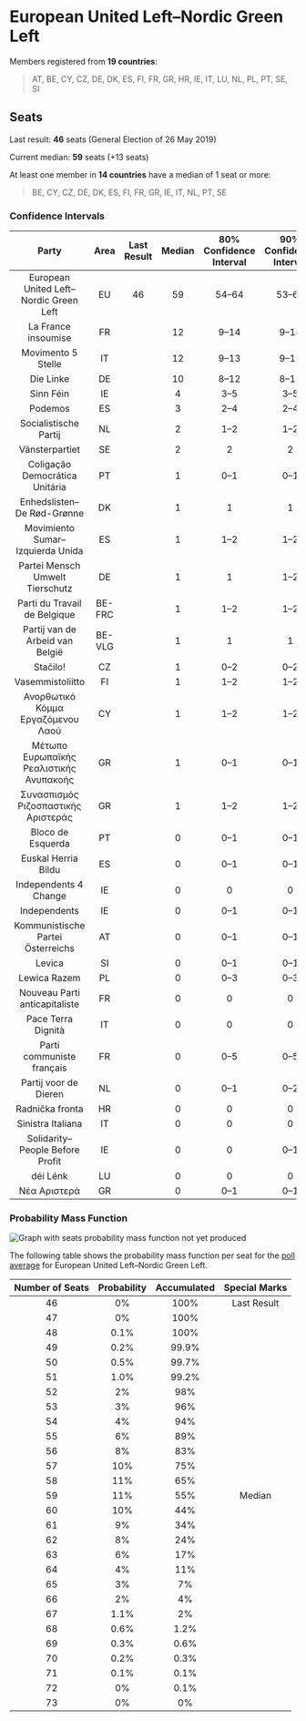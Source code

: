 # European United Left–Nordic Green Left

Members registered from **19 countries**:

> AT, BE, CY, CZ, DE, DK, ES, FI, FR, GR, HR, IE, IT, LU, NL, PL, PT, SE, SI

## Seats

Last result: **46** seats (General Election of 26 May 2019)

Current median: **59** seats (+13 seats)

At least one member in **14 countries** have a median of 1 seat or more:

> BE, CY, CZ, DE, DK, ES, FI, FR, GR, IE, IT, NL, PT, SE

### Confidence Intervals

| Party | Area | Last Result | Median | 80% Confidence Interval | 90% Confidence Interval | 95% Confidence Interval | 99% Confidence Interval |
|:-----:|:----:|:-----------:|:------:|:-----------------------:|:-----------------------:|:-----------------------:|:-----------------------:|
| European United Left–Nordic Green Left | EU | 46 | 59 | 54–64 | 53–65 | 52–66 | 50–69 |
| La France insoumise | FR | | 12 | 9–14 | 9–14 | 9–15 | 8–15 |
| Movimento 5 Stelle | IT | | 12 | 9–13 | 9–13 | 9–14 | 8–15 |
| Die Linke | DE | | 10 | 8–12 | 8–12 | 8–13 | 7–14 |
| Sinn Féin | IE | | 4 | 3–5 | 3–5 | 3–5 | 3–6 |
| Podemos | ES | | 3 | 2–4 | 2–4 | 2–4 | 1–4 |
| Socialistische Partij | NL | | 2 | 1–2 | 1–2 | 1–2 | 0–2 |
| Vänsterpartiet | SE | | 2 | 2 | 2 | 1–2 | 1–2 |
| Coligação Democrática Unitária | PT | | 1 | 0–1 | 0–1 | 0–1 | 0–1 |
| Enhedslisten–De Rød-Grønne | DK | | 1 | 1 | 1 | 1 | 1–2 |
| Movimiento Sumar–Izquierda Unida | ES | | 1 | 1–2 | 1–2 | 0–2 | 0–3 |
| Partei Mensch Umwelt Tierschutz | DE | | 1 | 1 | 1–2 | 1–2 | 0–2 |
| Parti du Travail de Belgique | BE-FRC | | 1 | 1–2 | 1–2 | 1–2 | 1–2 |
| Partij van de Arbeid van België | BE-VLG | | 1 | 1 | 1 | 1 | 1 |
| Stačilo! | CZ | | 1 | 0–2 | 0–2 | 0–2 | 0–2 |
| Vasemmistoliitto | FI | | 1 | 1–2 | 1–2 | 1–2 | 1–2 |
| Ανορθωτικό Κόμμα Εργαζόμενου Λαού | CY | | 1 | 1–2 | 1–2 | 1–2 | 1–2 |
| Μέτωπο Ευρωπαϊκής Ρεαλιστικής Ανυπακοής | GR | | 1 | 0–1 | 0–1 | 0–1 | 0–1 |
| Συνασπισμός Ριζοσπαστικής Αριστεράς | GR | | 1 | 1–2 | 1–2 | 0–2 | 0–2 |
| Bloco de Esquerda | PT | | 0 | 0–1 | 0–1 | 0–1 | 0–1 |
| Euskal Herria Bildu | ES | | 0 | 0–1 | 0–1 | 0–1 | 0–1 |
| Independents 4 Change | IE | | 0 | 0 | 0 | 0 | 0–1 |
| Independents | IE | | 0 | 0–1 | 0–1 | 0–1 | 0–1 |
| Kommunistische Partei Österreichs | AT | | 0 | 0–1 | 0–1 | 0–1 | 0–1 |
| Levica | SI | | 0 | 0–1 | 0–1 | 0–1 | 0–1 |
| Lewica Razem | PL | | 0 | 0–3 | 0–3 | 0–4 | 0–5 |
| Nouveau Parti anticapitaliste | FR | | 0 | 0 | 0 | 0 | 0 |
| Pace Terra Dignità | IT | | 0 | 0 | 0 | 0 | 0 |
| Parti communiste français | FR | | 0 | 0–5 | 0–5 | 0–6 | 0–6 |
| Partij voor de Dieren | NL | | 0 | 0–1 | 0–2 | 0–2 | 0–2 |
| Radnička fronta | HR | | 0 | 0 | 0 | 0 | 0 |
| Sinistra Italiana | IT | | 0 | 0 | 0 | 0 | 0–4 |
| Solidarity–People Before Profit | IE | | 0 | 0 | 0–1 | 0–1 | 0–1 |
| déi Lénk | LU | | 0 | 0 | 0 | 0 | 0 |
| Νέα Αριστερά | GR | | 0 | 0–1 | 0–1 | 0–1 | 0–1 |

### Probability Mass Function

![Graph with seats probability mass function not yet produced](average-2025-07-31-seats-pmf-europeanunitedleft–nordicgreenleft.png "Seats Probability Mass Function")

The following table shows the probability mass function per seat for the [poll average](average-2025-07-31.html) for European United Left–Nordic Green Left.

| Number of Seats | Probability | Accumulated | Special Marks |
|:---------------:|:-----------:|:-----------:|:-------------:|
| 46 | 0% | 100% | Last Result |
| 47 | 0% | 100% |  |
| 48 | 0.1% | 100% |  |
| 49 | 0.2% | 99.9% |  |
| 50 | 0.5% | 99.7% |  |
| 51 | 1.0% | 99.2% |  |
| 52 | 2% | 98% |  |
| 53 | 3% | 96% |  |
| 54 | 4% | 94% |  |
| 55 | 6% | 89% |  |
| 56 | 8% | 83% |  |
| 57 | 10% | 75% |  |
| 58 | 11% | 65% |  |
| 59 | 11% | 55% | Median |
| 60 | 10% | 44% |  |
| 61 | 9% | 34% |  |
| 62 | 8% | 24% |  |
| 63 | 6% | 17% |  |
| 64 | 4% | 11% |  |
| 65 | 3% | 7% |  |
| 66 | 2% | 4% |  |
| 67 | 1.1% | 2% |  |
| 68 | 0.6% | 1.2% |  |
| 69 | 0.3% | 0.6% |  |
| 70 | 0.2% | 0.3% |  |
| 71 | 0.1% | 0.1% |  |
| 72 | 0% | 0.1% |  |
| 73 | 0% | 0% |  |


